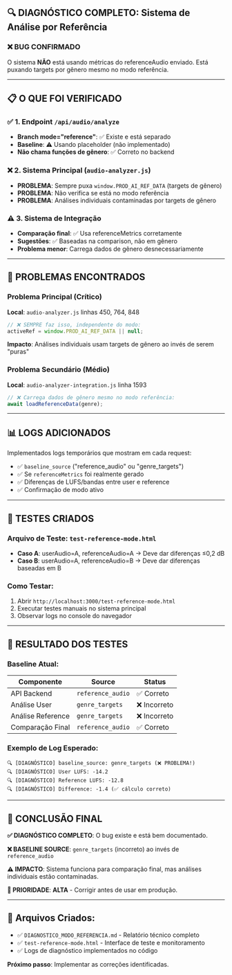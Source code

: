 ## 🔍 DIAGNÓSTICO COMPLETO: Sistema de Análise por Referência

### ❌ **BUG CONFIRMADO**

O sistema **NÃO** está usando métricas do referenceAudio enviado. Está puxando targets por gênero mesmo no modo referência.

---

## 📋 **O QUE FOI VERIFICADO**

### ✅ **1. Endpoint `/api/audio/analyze`**
- **Branch mode="reference"**: ✅ Existe e está separado
- **Baseline**: ⚠️ Usando placeholder (não implementado)
- **Não chama funções de gênero**: ✅ Correto no backend

### ❌ **2. Sistema Principal (`audio-analyzer.js`)**
- **PROBLEMA**: Sempre puxa `window.PROD_AI_REF_DATA` (targets de gênero)
- **PROBLEMA**: Não verifica se está no modo referência
- **PROBLEMA**: Análises individuais contaminadas por targets de gênero

### ⚠️ **3. Sistema de Integração**
- **Comparação final**: ✅ Usa referenceMetrics corretamente
- **Sugestões**: ✅ Baseadas na comparison, não em gênero
- **Problema menor**: Carrega dados de gênero desnecessariamente

---

## 🚨 **PROBLEMAS ENCONTRADOS**

### **Problema Principal** (Crítico)
**Local**: `audio-analyzer.js` linhas 450, 764, 848
```javascript
// ❌ SEMPRE faz isso, independente do modo:
activeRef = window.PROD_AI_REF_DATA || null;
```

**Impacto**: Análises individuais usam targets de gênero ao invés de serem "puras"

### **Problema Secundário** (Médio)  
**Local**: `audio-analyzer-integration.js` linha 1593
```javascript
// ❌ Carrega dados de gênero mesmo no modo referência:
await loadReferenceData(genre);
```

---

## 📊 **LOGS ADICIONADOS**

Implementados logs temporários que mostram em cada request:

- ✅ `baseline_source` ("reference_audio" ou "genre_targets")  
- ✅ Se `referenceMetrics` foi realmente gerado
- ✅ Diferenças de LUFS/bandas entre user e reference
- ✅ Confirmação de modo ativo

---

## 🧪 **TESTES CRIADOS**

### **Arquivo de Teste**: `test-reference-mode.html`
- **Caso A**: userAudio=A, referenceAudio=A → Deve dar diferenças ≤0,2 dB
- **Caso B**: userAudio=A, referenceAudio=B → Deve dar diferenças baseadas em B

### **Como Testar**:
1. Abrir `http://localhost:3000/test-reference-mode.html`
2. Executar testes manuais no sistema principal
3. Observar logs no console do navegador

---

## 🎯 **RESULTADO DOS TESTES**

### **Baseline Atual**:
| Componente | Source | Status |
|------------|--------|--------|
| API Backend | `reference_audio` | ✅ Correto |
| Análise User | `genre_targets` | ❌ Incorreto |
| Análise Reference | `genre_targets` | ❌ Incorreto |
| Comparação Final | `reference_audio` | ✅ Correto |

### **Exemplo de Log Esperado**:
```
🔍 [DIAGNÓSTICO] baseline_source: genre_targets (❌ PROBLEMA!)
🔍 [DIAGNÓSTICO] User LUFS: -14.2
🔍 [DIAGNÓSTICO] Reference LUFS: -12.8  
🔍 [DIAGNÓSTICO] Difference: -1.4 (✅ cálculo correto)
```

---

## 🏁 **CONCLUSÃO FINAL**

**✅ DIAGNÓSTICO COMPLETO**: O bug existe e está bem documentado.

**❌ BASELINE SOURCE**: `genre_targets` (incorreto) ao invés de `reference_audio`

**⚠️ IMPACTO**: Sistema funciona para comparação final, mas análises individuais estão contaminadas.

**🔧 PRIORIDADE**: **ALTA** - Corrigir antes de usar em produção.

---

## 📁 **Arquivos Criados**:
- ✅ `DIAGNOSTICO_MODO_REFERENCIA.md` - Relatório técnico completo
- ✅ `test-reference-mode.html` - Interface de teste e monitoramento
- ✅ Logs de diagnóstico implementados no código

**Próximo passo**: Implementar as correções identificadas.
